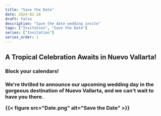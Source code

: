 ```yaml
---
title: "Save the Date"
date: 2024-02-28
draft: false
description: "Save the date wedding invite"
tags: ["Invitation", "Save the Date"]
series: ["Invitation"]
series_order: 1
---
```


<h2>A Tropical Celebration Awaits in Nuevo Vallarta!</h2>

<h3>Block your calendars!<h3/>

We're thrilled to announce our upcoming wedding day in the gorgeous
destination of Nuevo Vallarta, and we can't wait to have you there.

{{< figure
    src="Date.png"
    alt="Save the Date"
    >}}
